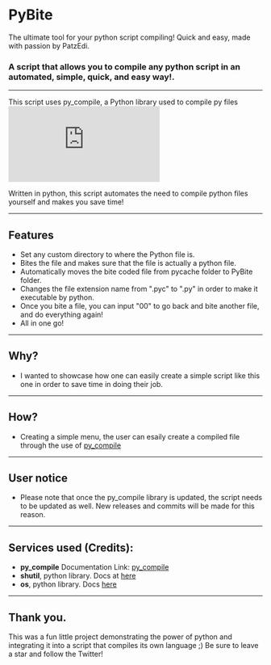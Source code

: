 # PyBite
The ultimate tool for your python script compiling! Quick and easy, made with passion by PatzEdi.
### **A script that allows you to compile any python script in an automated, simple, quick, and easy way!.**
____________________________________________________________________________

This script uses py_compile, a Python library used to compile py files![Check out the documentation](https://docs.python.org/3/library/py_compile.html)

Written in python, this script automates the need to compile python files yourself and makes you save time!
____________________________________________________________________________
## **Features**
- Set any custom directory to where the Python file is.
- Bites the file and makes sure that the file is actually a python file.
- Automatically moves the bite coded file from pycache folder to PyBite folder.
- Changes the file extension name from ".pyc" to ".py" in order to make it executable by python.
- Once you bite a file, you can input "00" to go back and bite another file, and do everything again!
- All in one go!
____________________________________________________________________________
## **Why?**
- I wanted to showcase how one can easily create a simple script like this one in order to save time in doing their job.
____________________________________________________________________________
## **How?**
- Creating a simple menu, the user can esaily create a compiled file through the use of [py_compile](https://docs.python.org/3/library/py_compile.html)
____________________________________________________________________________
## **User notice**
- Please note that once the py_compile library is updated, the script needs to be updated as well. New releases and commits will be made for this reason.
____________________________________________________________________________
## **Services used (Credits):**
- **py_compile** Documentation Link: [py_compile](https://docs.python.org/3/library/py_compile.html)
- **shutil**, python library. Docs at [here](https://docs.python.org/3/library/shutil.html)
- **os**, python library. Docs [here](https://docs.python.org/3/library/os.html)
____________________________________________________________________________
## **Thank you.**
This was a fun little project demonstrating the power of python and integrating it into a script that compiles its own language ;) Be sure to leave a star and follow the Twitter!

